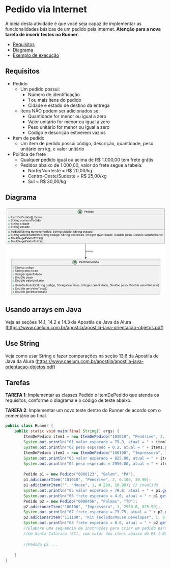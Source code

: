 # Pedido via Internet

A ideia desta atividade é que você seja capaz de implementar as funcionalidades
básicas de um pedido pela internet. **Atenção para a nova tarefa de inserir testes no Runner**.

- [Requisitos](#requisitos)
- [Diagrama](#diagrama)
- [Exemplo de execução](#exemplo-de-execução)

## Requisitos

- Pedido
  - Um pedido possui:
    - Número de identificação
    - 1 ou mais itens do pedido
    - Cidade e estado de destino da entrega
  - Itens NÃO podem ser adicionados se:
    - Quantidade for menor ou igual a zero
    - Valor unitário for menor ou igual a zero
    - Peso unitário for menor ou igual a zero
    - Código e descrição estiverem vazios
- Item de pedido
  - Um item de pedido possui código, descrição, quantidade, peso unitário em kg, e valor unitário
- Política de frete
  - Qualquer pedido igual ou acima de R$ 1.000,00 tem frete grátis
  - Pedidos abaixo de 1.000,00, valor do frete segue a tabela:
    - Norte/Nordeste = R$ 20,00/kg
    - Centro-Oeste/Sudeste = R$ 25,00/kg
    - Sul = R$ 30,00/kg

## Diagrama

![Diagrama UML](pedido-internet.png)

## Usando arrays em Java

Veja as seções 14.1, 14.2 e 14.3 da Apostila de Java da Alura (https://www.caelum.com.br/apostila/apostila-java-orientacao-objetos.pdf)

## Use String

Veja como usar String e fazer comparações na seção 13.6 da Apostila de Java da Alura (https://www.caelum.com.br/apostila/apostila-java-orientacao-objetos.pdf)

## Tarefas

**TAREFA 1**: Implementar as classes Pedido e ItemDePedido que atenda os requisitos, conforme o diagrama e o código de teste abaixo.

**TAREFA 2**: Implementar um novo teste dentro do Runner de acordo com o comentário ao final.

```java
public class Runner {
    public static void main(final String[] args) {
        ItemDePedido item1 = new ItemDePedido("101010", "Pendrive", 2, 0.100, 39.90);
        System.out.println("01 valor esperado = 79.8, atual = " + item1.getValorTotal());
        System.out.println("02 peso esperado = 0.2, atual = " + item1.getPesoTotal());
        ItemDePedido item2 = new ItemDePedido("100100", "Impressora", 1, 2950.0, 825.90);
        System.out.println("03 valor esperado = 825.90, atual = " + item2.getValorTotal());
        System.out.println("04 peso esperado = 2950.00, atual = " + item2.getPesoTotal());

        Pedido p1 = new Pedido("0000123", "Belem", "PA");
        p1.adicionarItem("101010", "Pendrive", 2, 0.100, 39.90);
        p1.adicionarItem("", "Mouse", 1, 0.200, 10.90); // invalido
        System.out.println("05 valor esperado = 79.8, atual = " + p1.getValorTotal());
        System.out.println("06 frete esperado = 4.0, atual = " + p1.getValorFrete());
        Pedido p2 = new Pedido("0000456", "Palmas", "TO");
        p2.adicionarItem("100100", "Impressora", 1, 2950.0, 825.90);
        System.out.println("07 frete esperado = 73.75, atual = " + p2.getValorFrete());
        p2.adicionarItem("111100", "Kit Teclado/Mouse Developer", 1, 0.5, 239.90);
        System.out.println("08 frete esperado = 0.0, atual = " + p2.getValorFrete());
        //Elabore uma sequencia de instruções para criar um pedido para envio ao estado
        //de Santa Catarina (SC), com valor dos itens abaixo de R$ 1.000,00

        //Pedido p3 ...

    }
}
```
